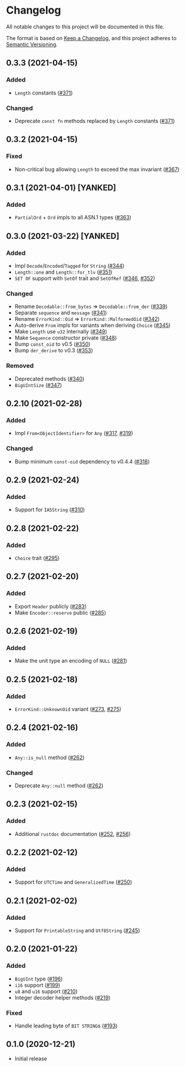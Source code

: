 # Changelog
All notable changes to this project will be documented in this file.

The format is based on [Keep a Changelog](https://keepachangelog.com/en/1.0.0/),
and this project adheres to [Semantic Versioning](https://semver.org/spec/v2.0.0.html).

## 0.3.3 (2021-04-15)
### Added
- `Length` constants ([#371])

### Changed
- Deprecate `const fn` methods replaced by `Length` constants ([#371])

[#371]: https://github.com/RustCrypto/utils/pull/371

## 0.3.2 (2021-04-15)
### Fixed
- Non-critical bug allowing `Length` to exceed the max invariant ([#367])

[#367]: https://github.com/RustCrypto/utils/pull/367

## 0.3.1 (2021-04-01) [YANKED]
### Added
- `PartialOrd` + `Ord` impls to all ASN.1 types ([#363])

[#363]: https://github.com/RustCrypto/utils/pull/363

## 0.3.0 (2021-03-22) [YANKED]
### Added
- Impl `Decode`/`Encoded`/`Tagged` for `String` ([#344])
- `Length::one` and `Length::for_tlv` ([#351])
- `SET OF` support with `SetOf` trait and `SetOfRef` ([#346], [#352])

### Changed
- Rename `Decodable::from_bytes` => `Decodable::from_der` ([#339])
- Separate `sequence` and `message` ([#341])
- Rename `ErrorKind::Oid` => `ErrorKind::MalformedOid` ([#342])
- Auto-derive `From` impls for variants when deriving `Choice` ([#345])
- Make `Length` use `u32` internally ([#349])
- Make `Sequence` constructor private ([#348])
- Bump `const_oid` to v0.5 ([#350])
- Bump `der_derive` to v0.3 ([#353])

### Removed
- Deprecated methods ([#340])
- `BigUIntSize` ([#347])

[#339]: https://github.com/RustCrypto/utils/pull/339
[#340]: https://github.com/RustCrypto/utils/pull/340
[#341]: https://github.com/RustCrypto/utils/pull/341
[#342]: https://github.com/RustCrypto/utils/pull/342
[#344]: https://github.com/RustCrypto/utils/pull/344
[#345]: https://github.com/RustCrypto/utils/pull/345
[#346]: https://github.com/RustCrypto/utils/pull/346
[#347]: https://github.com/RustCrypto/utils/pull/347
[#348]: https://github.com/RustCrypto/utils/pull/348
[#349]: https://github.com/RustCrypto/utils/pull/349
[#350]: https://github.com/RustCrypto/utils/pull/350
[#351]: https://github.com/RustCrypto/utils/pull/351
[#352]: https://github.com/RustCrypto/utils/pull/352
[#353]: https://github.com/RustCrypto/utils/pull/353

## 0.2.10 (2021-02-28)
### Added
- Impl `From<ObjectIdentifier>` for `Any` ([#317], [#319])

### Changed
- Bump minimum `const-oid` dependency to v0.4.4 ([#318])

[#317]: https://github.com/RustCrypto/utils/pull/317
[#318]: https://github.com/RustCrypto/utils/pull/318
[#319]: https://github.com/RustCrypto/utils/pull/319

## 0.2.9 (2021-02-24)
### Added
- Support for `IA5String` ([#310])

[#310]: https://github.com/RustCrypto/utils/pull/310

## 0.2.8 (2021-02-22)
### Added
- `Choice` trait ([#295])

[#295]: https://github.com/RustCrypto/utils/pull/295

## 0.2.7 (2021-02-20)
### Added
- Export `Header` publicly ([#283])
- Make `Encoder::reserve` public ([#285])

[#283]: https://github.com/RustCrypto/utils/pull/283
[#285]: https://github.com/RustCrypto/utils/pull/285

## 0.2.6 (2021-02-19)
### Added
- Make the unit type an encoding of `NULL` ([#281])

[#281]: https://github.com/RustCrypto/utils/pull/281

## 0.2.5 (2021-02-18)
### Added
- `ErrorKind::UnknownOid` variant ([#273], [#275])

[#273]: https://github.com/RustCrypto/utils/pull/273
[#275]: https://github.com/RustCrypto/utils/pull/275

## 0.2.4 (2021-02-16)
### Added
- `Any::is_null` method ([#262])

### Changed
- Deprecate `Any::null` method ([#262])

[#262]: https://github.com/RustCrypto/utils/pull/262

## 0.2.3 (2021-02-15)
### Added
- Additional `rustdoc` documentation ([#252], [#256])

[#252]: https://github.com/RustCrypto/utils/pull/252
[#256]: https://github.com/RustCrypto/utils/pull/256

## 0.2.2 (2021-02-12)
### Added
- Support for `UTCTime` and `GeneralizedTime` ([#250])

[#250]: https://github.com/RustCrypto/utils/pull/250

## 0.2.1 (2021-02-02)
### Added
- Support for `PrintableString` and `Utf8String` ([#245])

[#245]: https://github.com/RustCrypto/utils/pull/245

## 0.2.0 (2021-01-22)
### Added
- `BigUInt` type ([#196])
- `i16` support ([#199])
- `u8` and `u16` support ([#210])
- Integer decoder helper methods ([#219])

### Fixed
- Handle leading byte of `BIT STRING`s ([#193])

[#193]: https://github.com/RustCrypto/utils/pull/193
[#196]: https://github.com/RustCrypto/utils/pull/196
[#199]: https://github.com/RustCrypto/utils/pull/199
[#210]: https://github.com/RustCrypto/utils/pull/210
[#219]: https://github.com/RustCrypto/utils/pull/219

## 0.1.0 (2020-12-21)
- Initial release
